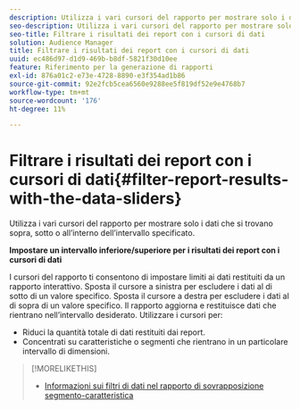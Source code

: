 ```yaml
---
description: Utilizza i vari cursori del rapporto per mostrare solo i dati che si trovano sopra, sotto o all’interno dell’intervallo specificato.
seo-description: Utilizza i vari cursori del rapporto per mostrare solo i dati che si trovano sopra, sotto o all’interno dell’intervallo specificato.
seo-title: Filtrare i risultati dei report con i cursori di dati
solution: Audience Manager
title: Filtrare i risultati dei report con i cursori di dati
uuid: ec486d97-d1d9-469b-b8df-5821f30d10ee
feature: Riferimento per la generazione di rapporti
exl-id: 876a01c2-e73e-4728-8890-e3f354ad1b86
source-git-commit: 92e2fcb5cea6560e9288ee5f819df52e9e4768b7
workflow-type: tm+mt
source-wordcount: '176'
ht-degree: 11%

---
```


# Filtrare i risultati dei report con i cursori di dati{#filter-report-results-with-the-data-sliders}

Utilizza i vari cursori del rapporto per mostrare solo i dati che si trovano sopra, sotto o all’interno dell’intervallo specificato.

<!-- 

c_reach_slider.xml

 -->

**Impostare un intervallo inferiore/superiore per i risultati dei report con i cursori di dati**

I cursori del rapporto ti consentono di impostare limiti ai dati restituiti da un rapporto interattivo. Sposta il cursore a sinistra per escludere i dati al di sotto di un valore specifico. Sposta il cursore a destra per escludere i dati al di sopra di un valore specifico. Il rapporto aggiorna e restituisce dati che rientrano nell’intervallo desiderato. Utilizzare i cursori per:

* Riduci la quantità totale di dati restituiti dai report.
* Concentrati su caratteristiche o segmenti che rientrano in un particolare intervallo di dimensioni.

>[!MORELIKETHIS]
>
>* [Informazioni sui filtri di dati nel rapporto di sovrapposizione segmento-caratteristica](../../reporting/dynamic-reports/segment-trait-overlap-report.md#data-filters-s2t-report)

